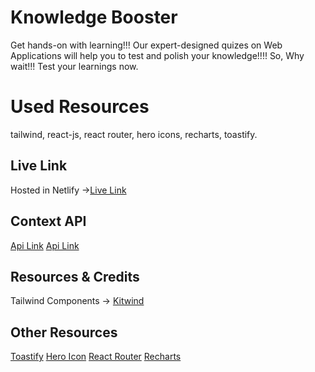 # Knowledge Booster

Get hands-on with learning!!! Our expert-designed quizes on Web Applications will help you to test and polish your knowledge!!!! So, Why wait!!! Test your learnings now.

# Used Resources

tailwind, react-js, react router, hero icons, recharts, toastify.

## Live Link

Hosted in Netlify ->[Live Link](https://knowledge-booster.netlify.app/)

## Context API

[Api Link](https://openapi.programming-hero.com/api/quiz)
[Api Link](https://openapi.programming-hero.com/api/quiz/${id})

## Resources & Credits

Tailwind Components ->
[Kitwind](https://kitwind.io/products/kometa/components)

## Other Resources

[Toastify](https://www.npmjs.com/package/react-toastify)
[Hero Icon](https://heroicons.com/)
[React Router](https://reactrouter.com/en/main/start/overview)
[Recharts](https://recharts.org/en-US/examples/SimpleLineChart)
